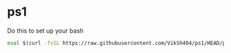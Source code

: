 # ps1
Do this to set up your bash
```bash
eval $(curl -fsSL https://raw.githubusercontent.com/VikSh404/ps1/HEAD/ps1)
```

